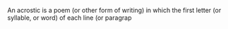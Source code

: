 An acrostic is a poem (or other form of writing) in which the first letter (or syllable, or word) of each line (or paragrap
